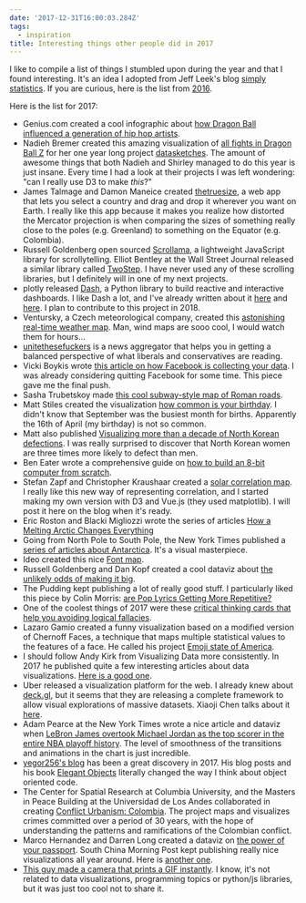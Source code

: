 ```yaml
---
date: '2017-12-31T16:00:03.284Z'
tags:
  - inspiration
title: Interesting things other people did in 2017
---
```


I like to compile a list of things I stumbled upon during the year and that I found interesting. It's an idea I adopted from Jeff Leek's blog [simply statistics](https://simplystatistics.org/). If you are curious, here is the list from [2016](https://www.giacomodebidda.com/posts/interesting-things-other-people-did-in-2016/).

Here is the list for 2017:

- Genius.com created a cool infographic about [how Dragon Ball influenced a generation of hip hop artists](https://genius.com/a/infographic-how-dragon-ball-influenced-a-generation-of-hip-hop-artists).
- Nadieh Bremer created this amazing visualization of [all fights in Dragon Ball Z](https://dragonballz.visualcinnamon.com/) for her one year long project [datasketches](https://www.datasketch.es). The amount of awesome things that both Nadieh and Shirley managed to do this year is just insane. Every time I had a look at their projects I was left wondering: "can I really use D3 to make _this_?"
- James Talmage and Damon Maneice created [thetruesize](https://thetruesize.com), a web app that lets you select a country and drag and drop it wherever you want on Earth. I really like this app because it makes you realize how distorted the Mercator projection is when comparing the sizes of something really close to the poles (e.g. Greenland) to something on the Equator (e.g. Colombia).
- Russell Goldenberg open sourced [Scrollama](https://pudding.cool/process/introducing-scrollama/), a lightweight JavaScript library for scrollytelling. Elliot Bentley at the Wall Street Journal released a similar library called [TwoStep](https://wsj.github.io/two-step/). I have never used any of these scrolling libraries, but I definitely will in one of my next projects.
- plotly released [Dash](https://plot.ly/products/dash/), a Python library to build reactive and interactive dashboards. I like Dash a lot, and I've already written about it [here](https://www.giacomodebidda.com/posts/visualize-earthquakes-with-plotly-dash/) and [here](https://www.giacomodebidda.com/posts/reactive-dashboards-with-plotly-dash/). I plan to contribute to this project in 2018.
- Ventursky, a Czech meteorological company, created this [astonishing real-time weather map](https://www.ventusky.com). Man, wind maps are sooo cool, I would watch them for hours...
- [unitethesefuckers](https://unitethesefuckers.com/) is a news aggregator that helps you in getting a balanced perspective of what liberals and conservatives are reading.
- Vicki Boykis wrote [this article on how Facebook is collecting your data](https://vickiboykis.com/2017/02/01/what-should-you-think-about-when-using-facebook/). I was already considering quitting Facebook for some time. This piece gave me the final push.
- Sasha Trubetskoy made [this cool subway-style map of Roman roads](https://sashamaps.net/docs/maps/roman-roads-index/).
- Matt Stiles created the visualization [how common is your birthday](https://thedailyviz.com/2016/09/17/how-common-is-your-birthday-dailyviz/). I didn't know that September was the busiest month for births. Apparently the 16th of April (my birthday) is not so common.
- Matt also published [Visualizing more than a decade of North Korean defections](https://thedailyviz.com/2017/12/22/visualizing-more-than-a-decade-of-north-korean-defections/). I was really surprised to discover that North Korean women are three times more likely to defect than men.
- Ben Eater wrote a comprehensive guide on [how to build an 8-bit computer from scratch](https://eater.net/?utm_source=hackernewsletter&utm_medium=email&utm_term=fav).
- Stefan Zapf and Christopher Kraushaar created a [solar correlation map](https://www.oreilly.com/learning/a-new-visualization-to-beautifully-explore-correlations?imm_mid=0ed213&cmp=em-data-na-na-newsltr_20170208). I really like this new way of representing correlation, and I started making my own version with D3 and Vue.js (they used matplotlib). I will post it here on the blog when it's ready.
- Eric Roston and Blacki Migliozzi wrote the series of articles [How a Melting Arctic Changes Everything](https://www.bloomberg.com/graphics/2017-arctic/)
- Going from North Pole to South Pole, the New York Times published a [series of articles about Antarctica](https://www.nytimes.com/interactive/2017/05/18/climate/antarctica-ice-melt-climate-change.html?_r=0). It's a visual masterpiece.
- Ideo created this nice [Font map](https://fontmap.ideo.com/).
- Russell Goldenberg and Dan Kopf created a cool dataviz about [the unlikely odds of making it big](https://pudding.cool/2017/01/making-it-big/).
- The Pudding kept publishing a lot of really good stuff. I particularly liked this piece by Colin Morris: [are Pop Lyrics Getting More Repetitive?](https://pudding.cool/2017/05/song-repetition/)
- One of the coolest things of 2017 were these [critical thinking cards that help you avoiding logical fallacies](https://yourlogicalfallacyis.com/).
- Lazaro Gamio created a funny visualization based on a modified version of Chernoff Faces, a technique that maps multiple statistical values to the features of a face. He called his project [Emoji state of America](https://www.axios.com/an-emoji-built-from-data-for-every-state-2408885674.html).
- I should follow Andy Kirk from Visualizing Data more consistently. In 2017 he published quite a few interesting articles about data visualizations. [Here is a good one](https://www.visualisingdata.com/2017/07/10-significant-visualisation-developments-january-june-2017/).
- Uber released a visualization platform for the web. I already knew about [deck.gl](https://deck.gl/), but it seems that they are releasing a complete framework to allow visual explorations of massive datasets. Xiaoji Chen talks about it [here](https://eng.uber.com/atg-dataviz/).
- Adam Pearce at the New York Times wrote a nice article and dataviz when [LeBron James overtook Michael Jordan as the top scorer in the entire NBA playoff history](https://www.nytimes.com/interactive/2017/05/25/sports/basketball/lebron-career-playoff-points-record.html). The level of smoothness of the transitions and animations in the chart is just incredible.
- [yegor256's blog](https://www.yegor256.com/best.html) has been a great discovery in 2017. His blog posts and his book [Elegant Objects](https://www.yegor256.com/elegant-objects.html) literally changed the way I think about object oriented code.
- The Center for Spatial Research at Columbia University, and the Masters in Peace Building at the Universidad de Los Andes collaborated in creating [Conflict Urbanism: Colombia](https://centerforspatialresearch.github.io/colombia_site/). The project maps and visualizes crimes committed over a period of 30 years, with the hope of understanding the patterns and ramifications of the Colombian conflict.
- Marco Hernandez and Darren Long created a dataviz on [the power of your passport](https://multimedia.scmp.com/culture/article/passportIndex/). South China Morning Post kept publishing really nice visualizations all year around. Here is [another one](https://multimedia.scmp.com/news/china/article/One-Belt-One-Road/europe.html).
- [This guy made a camera that prints a GIF instantly](https://imgur.com/gallery/CG9w4?utm_source=hackernewsletter&utm_medium=email&utm_term=fav). I know, it's not related to data visualizations, programming topics or python/js libraries, but it was just too cool not to share it.
